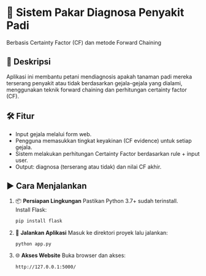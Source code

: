 # 🌾 Sistem Pakar Diagnosa Penyakit Padi
Berbasis Certainty Factor (CF) dan metode Forward Chaining

## 📌 Deskripsi
Aplikasi ini membantu petani mendiagnosis apakah tanaman padi mereka terserang penyakit atau tidak berdasarkan gejala-gejala yang dialami, menggunakan teknik forward chaining dan perhitungan certainty factor (CF).

## 🛠️ Fitur
- Input gejala melalui form web.
- Pengguna memasukkan tingkat keyakinan (CF evidence) untuk setiap gejala.
- Sistem melakukan perhitungan Certainty Factor berdasarkan rule + input user.
- Output: diagnosa (terserang atau tidak) dan nilai CF akhir.

## ▶️ Cara Menjalankan
1. 📦 **Persiapan Lingkungan**
   Pastikan Python 3.7+ sudah terinstall.  
   Install Flask:
   ```bash
   pip install flask
   ```
2. 🚀 **Jalankan Aplikasi**
   Masuk ke direktori proyek lalu jalankan:
   ```
   python app.py
   ```
4. 🌐 **Akses Website**
   Buka browser dan akses:
   ```
   http://127.0.0.1:5000/
   ```
  
